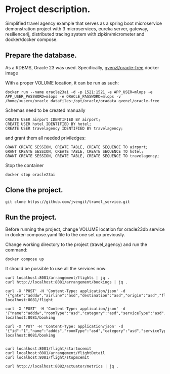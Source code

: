 # Project description.
Simplified travel agency example that serves as a spring boot microservice demonstration project with 3 microservices, eureka server, gateway, resilience4j, distributed tracing system with zipkin/micrometer and docker/docker compose.

## Prepare the database.

As a RDBMS, Oracle 23 was used. Specifically, [gvenzl/oracle-free](https://hub.docker.com/r/gvenzl/oracle-free) docker image

With a proper VOLUME location, it can be run as such:

```
docker run --name oracle23ai -d -p 1521:1521 -e APP_USER=mlops -e APP_USER_PASSWORD=mlops -e ORACLE_PASSWORD=mlops -v /home/<user>/oracle_datafiles:/opt/oracle/oradata gvenzl/oracle-free
```

Schemas need to be created manually

```
CREATE USER airport IDENTIFIED BY airport;
CREATE USER hotel IDENTIFIED BY hotel;
CREATE USER travelagency IDENTIFIED BY travelagency;
```

and grant them all needed priviledges:

```
GRANT CREATE SESSION, CREATE TABLE, CREATE SEQUENCE TO airport;
GRANT CREATE SESSION, CREATE TABLE, CREATE SEQUENCE TO hotel;
GRANT CREATE SESSION, CREATE TABLE, CREATE SEQUENCE TO travelagency;
```

Stop the container

```
docker stop oracle23ai
```
## Clone the project.

	git clone https://github.com/jvengit/travel_service.git


## Run the project.

Before running the project, change VOLUME location for oracle23db service in docker-compose.yaml file to the one set up previously.

Change working directory to the project (travel_agency) and run the command:

```
docker compose up
```

It should be possible to use all the services now:

```
curl localhost:8081/arrangement/flights | jq .
curl http://localhost:8081/arrangement/bookings | jq .

curl -X 'POST' -H 'Content-Type: application/json' -d '{"gate":"adddw","airline":"asd","destination":"asd","origin":"asd","flight":1}' localhost:8081/flight

curl -X 'POST' -H 'Content-Type: application/json' -d '{"name":"adddw","roomType":"asd","category":"asd","serviceType":"asd","pricePerNight":1}' localhost:8081/booking

curl -X 'PUT' -H 'Content-Type: application/json' -d '{"id":"1","name":"addds","roomType":"asd","category":"asd","serviceType":"asd","pricePerNight":1}' localhost:8081/booking


curl localhost:8081/flight/startmcemit
curl localhost:8081/arrangement/flightDetail
curl localhost:8081/flight/stopmcemit

curl http://localhost:8082/actuator/metrics | jq .

```


